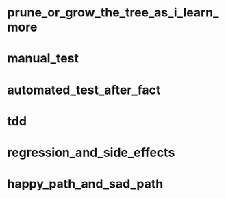 # prune_or_grow_the_tree_as_i_learn_more
# manual_test
# automated_test_after_fact
# tdd
# regression_and_side_effects
# happy_path_and_sad_path
